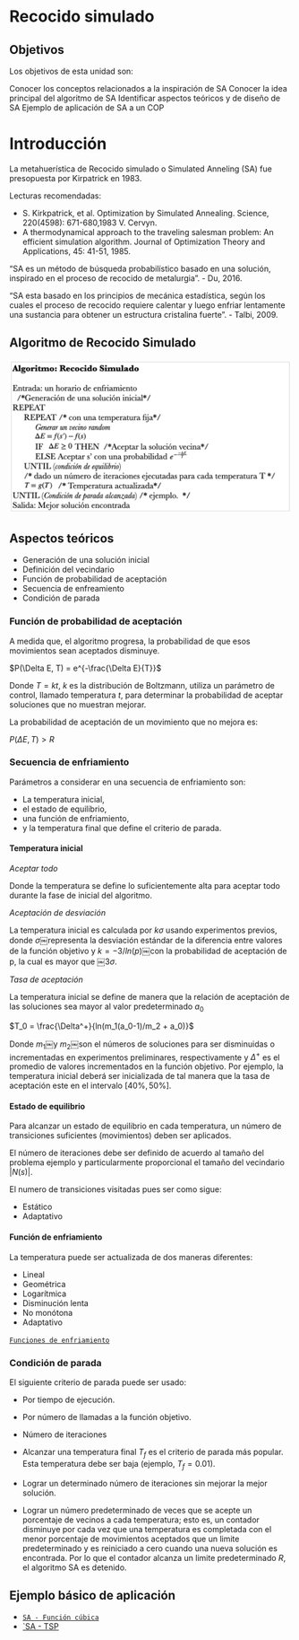 # Recocido simulado

## Objetivos

Los objetivos de esta unidad son:

Conocer los conceptos relacionados a la inspiración de SA
Conocer la idea principal del algoritmo de SA
Identificar aspectos teóricos y de diseño de SA
Ejemplo de aplicación de SA a un COP


# Introducción

La metahuerística de Recocido simulado o Simulated Anneling (SA) fue presopuesta por Kirpatrick en 1983. 

Lecturas recomendadas:

- S. Kirkpatrick, et al. Optimization by Simulated Annealing. Science, 220(4598): 671-680,1983
V. Cervyn. 
-  A thermodynamical approach to the traveling salesman problem: An efficient simulation algorithm. Journal of Optimization Theory and Applications, 45: 41-51, 1985.

“SA es un método de búsqueda probabilístico basado en una solución, inspirado en el proceso de recocido de metalurgia”. - Du, 2016.

“SA esta basado en los principios de mecánica estadística, según los cuales el proceso de recocido requiere calentar y luego enfriar lentamente una sustancia para obtener un estructura cristalina fuerte”. - Talbi, 2009.

## Algoritmo de Recocido Simulado

![SA algorithm](./img/sa_algorithm.png)

## Aspectos teóricos 

- Generación de una solución inicial
- Definición del vecindario
- Función de probabilidad de aceptación
- Secuencia de enfreamiento
- Condición de parada

### Función de probabilidad de aceptación

A medida que, el algoritmo progresa, la probabilidad de que esos movimientos sean aceptados disminuye.

$P(\Delta E, T) = e^{-\frac{\Delta E}{T}}$

Donde $T = kt$, $k$ es la distribución de Boltzmann, utiliza un parámetro de control, llamado temperatura $t$, para determinar la probabilidad de aceptar soluciones que no muestran mejorar. 

La probabilidad de aceptación de un movimiento que no mejora es:

$P(\Delta E, T)  > R$

### Secuencia de enfriamiento

Parámetros a considerar en una secuencia de enfriamiento  son:
- La temperatura inicial, 
- el estado de equilibrio, 
- una función de enfriamiento, 
- y la temperatura final que define el criterio de parada.

#### Temperatura inicial

_Aceptar todo_

Donde la temperatura se define lo suficientemente alta para aceptar todo durante la fase de inicial del algoritmo.

_Aceptación de desviación_

La temperatura inicial es calculada por $k\sigma$ usando experimentos previos, donde $\sigma$￼representa la desviación estándar de la diferencia entre valores de la función objetivo y $k=-3/ln(p)$￼con la probabilidad de aceptación de p, la cual es mayor que ￼$3\sigma$.

_Tasa de aceptación_

La temperatura inicial se define de manera que la relación de aceptación de las soluciones sea mayor al valor predeterminado $a_0$

$T_0 = \frac{\Delta^+}{ln(m_1(a_0-1)/m_2 + a_0)}$

Donde $m_1$￼y $m_2$￼son el números de soluciones para ser disminuidas o incrementadas en experimentos preliminares, respectivamente y $\Delta^+$ es el promedio de valores incrementados en la función objetivo. Por ejemplo, la temperatura inicial deberá ser inicializada de tal manera que la tasa de aceptación este en el intervalo $[40\%, 50\%]$. 

#### Estado de equilibrio

Para alcanzar un estado de equilibrio en cada temperatura, un número de transiciones suficientes (movimientos) deben ser aplicados.

El número de iteraciones debe ser definido de acuerdo al tamaño del problema ejemplo y particularmente proporcional el tamaño del vecindario $|N(s)|$.

El numero de transiciones visitadas pues ser como sigue:
- Estático
- Adaptativo

#### Función de enfriamiento

La temperatura puede ser actualizada de dos maneras diferentes:

- Lineal
- Geométrica
- Logarítmica
- Disminución lenta
- No monótona
- Adaptativo    

[`Funciones de enfriamiento`](./code/function_cooling.ipynb)

### Condición de parada

El siguiente criterio de parada puede ser usado:
- Por tiempo de ejecución.
- Por número de llamadas a la función objetivo.
- Número de iteraciones

- Alcanzar una temperatura final $T_f$ es el criterio de parada más popular. Esta temperatura debe ser baja (ejemplo, $T_f = 0.01$). 
- Lograr un determinado número de iteraciones sin mejorar la mejor solución. 
- Lograr un número predeterminado de veces  que se acepte un porcentaje de vecinos a cada temperatura; esto es, un contador disminuye por cada vez que una temperatura es completada con el menor porcentaje de movimientos aceptados que un limite predeterminado y es reiniciado a cero cuando una nueva solución es encontrada. Por lo que el contador alcanza un limite predeterminado $R$, el algoritmo SA es detenido. 


## Ejemplo básico de aplicación

* [`SA - Función cúbica`](./code/sannealing_basic/sa_cubic_fuction.ipynb)
* [`SA - TSP]()
